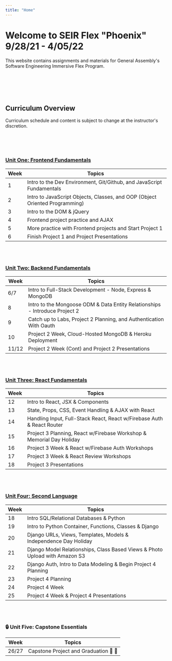 ```yaml
---
title: "Home"
---
```


# Welcome to SEIR Flex "Phoenix" 9/28/21 - 4/05/22

This website contains assignments and materials for General Assembly's Software Engineering Immersive Flex Program.

<br>
<br>
<br>
<br>

## Curriculum Overview

Curriculum schedule and content is subject to change at the instructor's discretion.

<br>
<br>
<br>

### [Unit One: Frontend Fundamentals](/frontend-fundamentals)

| Week | Topics                                                                      |
| ---- | --------------------------------------------------------------------------- |
| 1    | Intro to the Dev Environment, Git/Github, and JavaScript Fundamentals       |
| 2    | Intro to JavaScript Objects, Classes, and OOP (Object Oriented Programming) |
| 3    | Intro to the DOM & jQuery                                                   |
| 4    | Frontend project practice and AJAX                                          |
| 5    | More practice with Frontend projects and Start Project 1                    |
| 6    | Finish Project 1 and Project Presentations                                  |

<br>
<br>

### [Unit Two: Backend Fundamentals](/backend-fundamentals)

<!-- ### 🔒 Unit Two: Backend Fundamentals - **Locked** -->

| Week  | Topics                                                                      |
| ----- | --------------------------------------------------------------------------- |
| 6/7   | Intro to Full-Stack Development - Node, Express & MongoDB                   |
| 8     | Intro to the Mongoose ODM & Data Entity Relationships - Introduce Project 2 |
| 9     | Catch up to Labs, Project 2 Planning, and Authentication With Oauth         |
| 10    | Project 2 Week, Cloud-Hosted MongoDB & Heroku Deployment                    |
| 11/12 | Project 2 Week (Cont) and Project 2 Presentations                           |

<br>
<br>

### [Unit Three: React Fundamentals](/react-fundamentals)

<!-- ### 🔒 Unit Three: React Fundamentals - **Locked** -->

| Week | Topics                                                                 |
| ---- | ---------------------------------------------------------------------- |
| 12   | Intro to React, JSX & Components                                       |
| 13   | State, Props, CSS, Event Handling & AJAX with React                    |
| 14   | Handling Input, Full-Stack React, React w/Firebase Auth & React Router |
| 15   | Project 3 Planning, React w/Firebase Workshop & Memorial Day Holiday   |
| 16   | Project 3 Week & React w/Firebase Auth Workshops                       |
| 17   | Project 3 Week & React Review Workshops                                |
| 18   | Project 3 Presentations                                                |

<br>
<br>

### [Unit Four: Second Language](/second-language)

<!-- ### 🔒 Unit Four: Second Language - **Locked** -->

| Week | Topics                                                                      |
| ---- | --------------------------------------------------------------------------- |
| 18   | Intro SQL/Relational Databases & Python                                     |
| 19   | Intro to Python Container, Functions, Classes & Django                      |
| 20   | Django URLs, Views, Templates, Models & Independence Day Holiday            |
| 21   | Django Model Relationships, Class Based Views & Photo Upload with Amazon S3 |
| 22   | Django Auth, Intro to Data Modeling & Begin Project 4 Planning              |
| 23   | Project 4 Planning                                                          |
| 24   | Project 4 Week                                                              |
| 25   | Project 4 Week & Project 4 Presentations                                    |

<br>
<br>

### 🔒 Unit Five: Capstone Essentials

<!-- ### [<u>Unit Five: Capstone Essentials</u>](/capstone-week) -->

| Week  | Topics                                |
| ----- | ------------------------------------- |
| 26/27 | Capstone Project and Graduation 🥳 🎉 |

<div style="color: grey;"></div>
